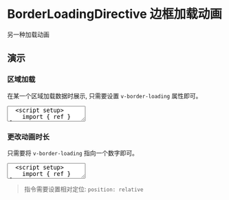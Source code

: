 # BorderLoadingDirective 边框加载动画

另一种加载动画

## 演示

<script setup>
  import vBorderLoading from '../../src/directives/borderLoading';
  import '../../style/util/border_loading.css'
  import { ref } from 'vue';

  const loading = ref(true);

  const loading1 = ref(15)
</script>

### 区域加载

在某一个区域加载数据时展示, 只需要设置 `v-border-loading` 属性即可。

<ClientOnly>
<CodePreview>
<textarea lang="vue">
  <script setup>
    import { ref } from 'vue';
    //-
    const loading = ref(true);
  </script>
  <template>
    <div class="loading-demo" v-border-loading="loading">
      内容加载区域
    </div>
  </template>
</textarea>
  <template #preview>
    <div class="loading-demo" v-border-loading="loading">
      内容加载区域
    </div>
  </template>
  </CodePreview>
</ClientOnly>

### 更改动画时长

只需要将 `v-border-loading` 指向一个数字即可。

<ClientOnly>
  <CodePreview>
  <textarea lang="vue">
  <script setup>
    import { ref } from 'vue';
    //-
    const loading1 = ref(15)
  </script>
  <template>
    <div class="loading-demo" v-border-loading="loading1">
      内容加载区域
    </div>
  </template>
  </textarea>
  <template #preview>
    <div class="loading-demo" v-border-loading="loading1">
      内容加载区域
    </div>
  </template>
  </CodePreview>
</ClientOnly>

> 指令需要设置相对定位: `position: relative`
